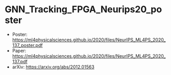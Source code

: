 # GNN_Tracking_FPGA_Neurips20_poster

- Poster: https://ml4physicalsciences.github.io/2020/files/NeurIPS_ML4PS_2020_137_poster.pdf
- Paper: https://ml4physicalsciences.github.io/2020/files/NeurIPS_ML4PS_2020_137.pdf
- arXiv: https://arxiv.org/abs/2012.01563
